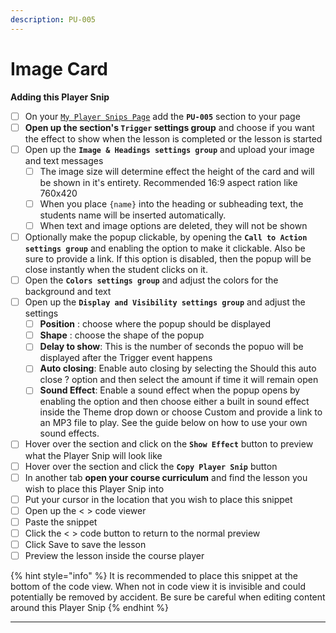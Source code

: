 ```yaml
---
description: PU-005
---
```


# Image Card

**Adding this Player Snip**

* [ ] On your [`My Player Snips Page`](../../how-to-guides.md#how-to-create-a-my-snips-page) add the **`PU-005`** section to your page
* [ ] **Open up the section's `Trigger` settings group** and choose if you want the effect to show when the lesson is completed or the lesson is started&#x20;
* [ ] Open up the **`Image & Headings settings group`** and upload your image and text messages
  * [ ] The image size will determine effect the height of the card and will be shown in it's entirety. Recommended 16:9 aspect ration like 760x420
  * [ ] When you place `{name}` into the heading or subheading text, the students name will be inserted automatically.
  * [ ] When text and image options are deleted, they will not be shown
* [ ] Optionally make the popup clickable, by opening the **`Call to Action settings group`** and enabling the option to make it clickable. Also be sure to provide a link. If this option is disabled, then the popup will be close instantly when the student clicks on it.
* [ ] Open the **`Colors settings group`** and adjust the colors for the background and text
* [ ] Open up the **`Display and Visibility settings group`** and adjust the settings
  * [ ] **Position** : choose where the popup should be displayed
  * [ ] **Shape** : choose the shape of the popup
  * [ ] **Delay to show**: This is the number of seconds the popuo will be displayed after the Trigger event happens
  * [ ] **Auto closing**: Enable auto closing by selecting the Should this auto close ? option and then select the amount if time it will remain open
  * [ ] **Sound Effect**: Enable a sound effect when the popup opens by enabling the option and then choose either a built in sound effect inside the Theme drop down or choose Custom and provide a link to an MP3 file to play. See the guide below on how to use your own sound effects.
* [ ] Hover over the section and click on the **`Show Effect`** button to preview what the Player Snip will look like
* [ ] Hover over the section and click the **`Copy Player Snip`** button
* [ ] In another tab **open your course curriculum** and find the lesson you wish to place this Player Snip into
* [ ] Put your cursor in the location that you wish to place this snippet&#x20;
* [ ] Open up the < > code viewer
* [ ] Paste the snippet
* [ ] Click the < > code button to return to the normal preview
* [ ] Click Save to save the lesson
* [ ] Preview the lesson inside the course player

{% hint style="info" %}
It is recommended to place this snippet at the bottom of the code view. When not in code view it is invisible and could potentially be removed by accident. Be sure be careful when editing content around this Player Snip
{% endhint %}

****

